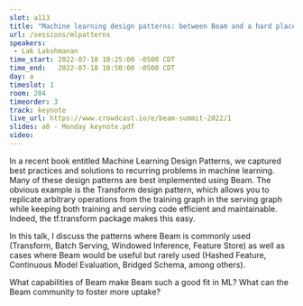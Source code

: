 ```yaml
---
slot: a113
title: "Machine learning design patterns: between Beam and a hard place"
url: /sessions/mlpatterns
speakers:
 - Lak Lakshmanan
time_start: 2022-07-18 10:25:00 -0500 CDT
time_end:   2022-07-18 10:50:00 -0500 CDT
day: a
timeslot: 1
room: 204
timeorder: 3
track: keynote
live_url: https://www.crowdcast.io/e/beam-summit-2022/1
slides: a0 - Monday keynote.pdf
video: 
---
```


In a recent book entitled Machine Learning Design Patterns, we captured best practices and solutions to recurring problems in machine learning. Many of these design patterns are best implemented using Beam. The obvious example is the Transform design pattern, which allows you to replicate arbitrary operations from the training graph in the serving graph while keeping both training and serving code efficient and maintainable. Indeed, the tf.transform package makes this easy. 

In this talk, I discuss the patterns where Beam is commonly used (Transform, Batch Serving, Windowed Inference, Feature Store) as well as cases where Beam would be useful but rarely used (Hashed Feature, Continuous Model Evaluation, Bridged Schema, among others). 

What capabilities of Beam make Beam such a good fit in ML? What can the Beam community to foster more uptake?